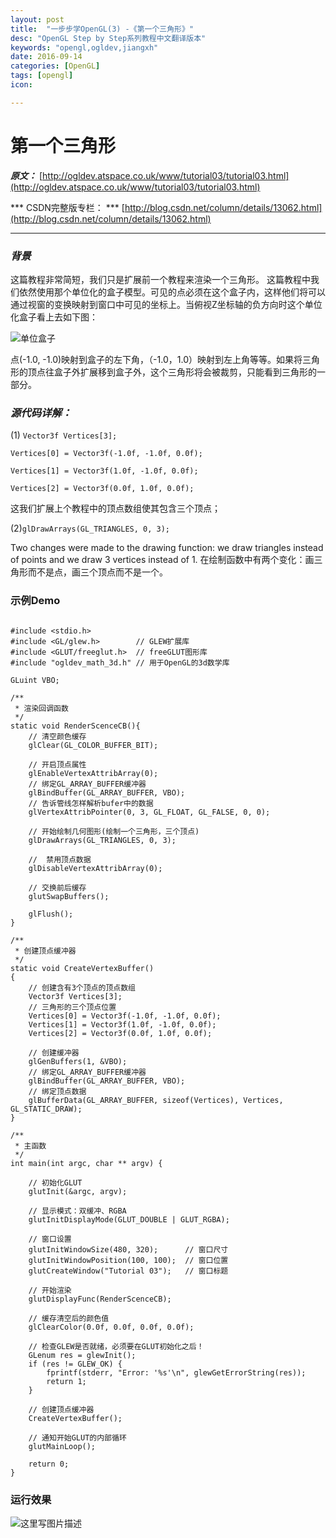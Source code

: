 ```yaml
---
layout: post
title:  "一步步学OpenGL(3) -《第一个三角形》"
desc: "OpenGL Step by Step系列教程中文翻译版本"
keywords: "opengl,ogldev,jiangxh"
date: 2016-09-14
categories: [OpenGL]
tags: [opengl]
icon: 

---
```


# **第一个三角形**
***原文：*** [http://ogldev.atspace.co.uk/www/tutorial03/tutorial03.html](http://ogldev.atspace.co.uk/www/tutorial03/tutorial03.html)

*** CSDN完整版专栏： *** [http://blog.csdn.net/column/details/13062.html](http://blog.csdn.net/column/details/13062.html)

***

### ***背景***

这篇教程非常简短，我们只是扩展前一个教程来渲染一个三角形。
这篇教程中我们依然使用那个单位化的盒子模型。可见的点必须在这个盒子内，这样他们将可以通过视窗的变换映射到窗口中可见的坐标上。当俯视Z坐标轴的负方向时这个单位化盒子看上去如下图：

![单位盒子](http://img.blog.csdn.net/20160910131812271)

点(-1.0, -1.0)映射到盒子的左下角，（-1.0，1.0）映射到左上角等等。如果将三角形的顶点往盒子外扩展移到盒子外，这个三角形将会被裁剪，只能看到三角形的一部分。

### ***源代码详解：***

(1)
`Vector3f Vertices[3];`

`Vertices[0] = Vector3f(-1.0f, -1.0f, 0.0f);`

`Vertices[1] = Vector3f(1.0f, -1.0f, 0.0f);`

`Vertices[2] = Vector3f(0.0f, 1.0f, 0.0f);`

这我们扩展上个教程中的顶点数组使其包含三个顶点；

(2)`glDrawArrays(GL_TRIANGLES, 0, 3);`

Two changes were made to the drawing function: we draw triangles instead of points and we draw 3 vertices instead of 1.
在绘制函数中有两个变化：画三角形而不是点，画三个顶点而不是一个。

### 示例Demo

```

#include <stdio.h>
#include <GL/glew.h>        // GLEW扩展库
#include <GLUT/freeglut.h>  // freeGLUT图形库
#include "ogldev_math_3d.h" // 用于OpenGL的3d数学库

GLuint VBO;

/**
 * 渲染回调函数
 */
static void RenderScenceCB(){
    // 清空颜色缓存
    glClear(GL_COLOR_BUFFER_BIT);
    
    // 开启顶点属性
    glEnableVertexAttribArray(0);
    // 绑定GL_ARRAY_BUFFER缓冲器
    glBindBuffer(GL_ARRAY_BUFFER, VBO);
    // 告诉管线怎样解析bufer中的数据
    glVertexAttribPointer(0, 3, GL_FLOAT, GL_FALSE, 0, 0);
    
    // 开始绘制几何图形(绘制一个三角形，三个顶点)
    glDrawArrays(GL_TRIANGLES, 0, 3);
    
    //  禁用顶点数据
    glDisableVertexAttribArray(0);
    
    // 交换前后缓存
    glutSwapBuffers();
    
    glFlush();
}

/**
 * 创建顶点缓冲器
 */
static void CreateVertexBuffer()
{
    // 创建含有3个顶点的顶点数组
    Vector3f Vertices[3];
    // 三角形的三个顶点位置
    Vertices[0] = Vector3f(-1.0f, -1.0f, 0.0f);
    Vertices[1] = Vector3f(1.0f, -1.0f, 0.0f);
    Vertices[2] = Vector3f(0.0f, 1.0f, 0.0f);
    
    // 创建缓冲器
    glGenBuffers(1, &VBO);
    // 绑定GL_ARRAY_BUFFER缓冲器
    glBindBuffer(GL_ARRAY_BUFFER, VBO);
    // 绑定顶点数据
    glBufferData(GL_ARRAY_BUFFER, sizeof(Vertices), Vertices, GL_STATIC_DRAW);
}

/**
 * 主函数
 */
int main(int argc, char ** argv) {
    
    // 初始化GLUT
    glutInit(&argc, argv);
    
    // 显示模式：双缓冲、RGBA
    glutInitDisplayMode(GLUT_DOUBLE | GLUT_RGBA);
    
    // 窗口设置
    glutInitWindowSize(480, 320);      // 窗口尺寸
    glutInitWindowPosition(100, 100);  // 窗口位置
    glutCreateWindow("Tutorial 03");   // 窗口标题
    
    // 开始渲染
    glutDisplayFunc(RenderScenceCB);
    
    // 缓存清空后的颜色值
    glClearColor(0.0f, 0.0f, 0.0f, 0.0f);
    
    // 检查GLEW是否就绪，必须要在GLUT初始化之后！
    GLenum res = glewInit();
    if (res != GLEW_OK) {
        fprintf(stderr, "Error: '%s'\n", glewGetErrorString(res));
        return 1;
    }
    
    // 创建顶点缓冲器
    CreateVertexBuffer();
    
    // 通知开始GLUT的内部循环
    glutMainLoop();
  
    return 0;
}

```
### **运行效果**

![这里写图片描述](http://img.blog.csdn.net/20160913131957744)